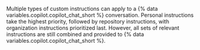 Multiple types of custom instructions can apply to a {% data variables.copilot.copilot_chat_short %} conversation. Personal instructions take the highest priority, followed by repository instructions, with organization instructions prioritized last.  However, all sets of relevant instructions are still combined and provided to {% data variables.copilot.copilot_chat_short %}.
